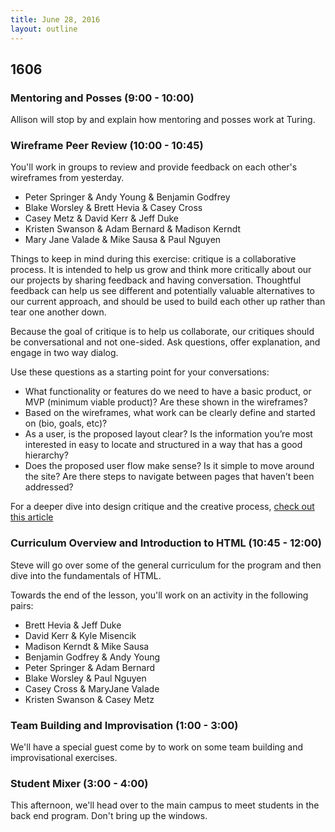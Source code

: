 ```yaml
---
title: June 28, 2016
layout: outline
---
```


## 1606

### Mentoring and Posses (9:00 - 10:00)

Allison will stop by and explain how mentoring and posses work at Turing.

### Wireframe Peer Review (10:00 - 10:45)

You'll work in groups to review and provide feedback on each other's wireframes from yesterday.

* Peter Springer & Andy Young & Benjamin Godfrey
* Blake Worsley & Brett Hevia & Casey Cross
* Casey Metz & David Kerr & Jeff Duke
* Kristen Swanson & Adam Bernard & Madison Kerndt
* Mary Jane Valade & Mike Sausa & Paul Nguyen

Things to keep in mind during this exercise: critique is a collaborative process. It is intended to help us grow and think more critically about our our projects by sharing feedback and having conversation. Thoughtful feedback can help us see different and potentially valuable alternatives to our current approach, and should be used to build each other up rather than tear one another down.

Because the goal of critique is to help us collaborate, our critiques should be conversational and not one-sided. Ask questions, offer explanation, and engage in two way dialog.

Use these questions as a starting point for your conversations:

* What functionality or features do we need to have a basic product, or MVP (minimum viable product)? Are these shown in the wireframes?
* Based on the wireframes, what work can be clearly define and started on (bio, goals, etc)?
* As a user, is the proposed layout clear? Is the information you’re most interested in easy to locate and structured in a way that has a good hierarchy?
* Does the proposed user flow make sense? Is it simple to move around the site? Are there steps to navigate between pages that haven’t been addressed?

For a deeper dive into design critique and the creative process,  [check out this article](http://alistapart.com/article/design-criticism-creative-process)

### Curriculum Overview and Introduction to HTML (10:45 - 12:00)

Steve will go over some of the general curriculum for the program and then dive into the fundamentals of HTML.

Towards the end of the lesson, you'll work on an activity in the following pairs:

* Brett Hevia & Jeff Duke
* David Kerr & Kyle Misencik
* Madison Kerndt & Mike Sausa
* Benjamin Godfrey & Andy Young
* Peter Springer & Adam Bernard
* Blake Worsley & Paul Nguyen
* Casey Cross & MaryJane Valade
* Kristen Swanson & Casey Metz

### Team Building and Improvisation (1:00 - 3:00)

We'll have a special guest come by to work on some team building and improvisational exercises.

### Student Mixer (3:00 - 4:00)

This afternoon, we'll head over to the main campus to meet students in the back end program. Don't bring up the windows.

